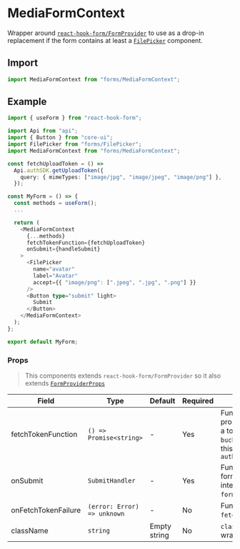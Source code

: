 # MediaFormContext

Wrapper around [`react-hook-form/FormProvider`](https://react-hook-form.com/api/formprovider/)
to use as a drop-in replacement if the form contains at least a [`FilePicker`](packages/browser/forms/FilePicker/README.md)
component.

## Import

```ts
import MediaFormContext from "forms/MediaFormContext";
```

## Example

```ts
import { useForm } from "react-hook-form";

import Api from "api";
import { Button } from "core-ui";
import FilePicker from "forms/FilePicker";
import MediaFormContext from "forms/MediaFormContext";

const fetchUploadToken = () =>
  Api.authSDK.getUploadToken({
    query: { mimeTypes: ["image/jpg", "image/jpeg", "image/png"] },
  });

const MyForm = () => {
  const methods = useForm();
  ...

  return (
    <MediaFormContext
      {...methods}
      fetchTokenFunction={fetchUploadToken}
      onSubmit={handleSubmit}
    >
      <FilePicker
        name="avatar"
        label="Avatar"
        accept={{ "image/png": [".jpeg", ".jpg", ".png"] }}
      />
      <Button type="submit" light>
        Submit
      </Button>
    </MediaFormContext>
  );
};

export default MyForm;
```

### Props

> This components extends `react-hook-form/FormProvider` so it also extends
> [`FormProviderProps`](https://github.com/react-hook-form/react-hook-form/blob/master/src/types/form.ts#LL833C31-L839C31)

| Field               | Type                        | Default      | Required | Description                                                                                                                                       |
| ------------------- | --------------------------- | ------------ | -------- | ------------------------------------------------------------------------------------------------------------------------------------------------- |
| fetchTokenFunction  | `() => Promise<string>`     | -            | Yes      | Function that returns a promise that resolves with a token accepted by the `bucket` service. Usually this is going to be `authSDK.getUploadToken` |
| onSubmit            | `SubmitHandler`             | -            | Yes      | Function executed on form submission. This is internally wrapped with `formMethods.handleSubmit`.                                                 |
| onFetchTokenFailure | `(error: Error) => unknown` | -            | No       | Function executed if `fetchTokenFunction` fails.                                                                                                  |
| className           | `string`                    | Empty string | No       | `className` for the wrapping `form` tag                                                                                                           |
